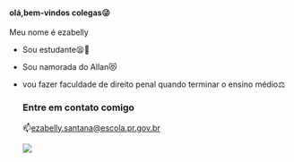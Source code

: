 #### olá,bem-vindos colegas😜

Meu nome é ezabelly

- Sou estudante😫👻
- Sou namorada do Allan😻
- vou fazer faculdade de direito penal quando terminar o ensino médio⚖️

  ### Entre em contato comigo

  📫ezabelly.santana@escola.pr.gov.br

  ![](https://media.tenor.com/nR9iDKkkHvMAAAAC/deboche.gif)

